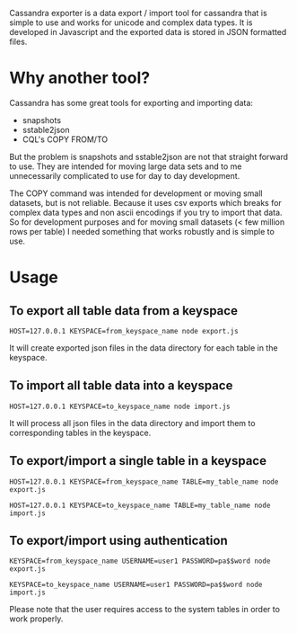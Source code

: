 Cassandra exporter is a data export / import tool for cassandra that is simple to use and works for unicode and complex data types. It is developed in Javascript and the exported data is stored in JSON formatted files.

# Why another tool?

Cassandra has some great tools for exporting and importing data:

* snapshots
* sstable2json
* CQL's COPY FROM/TO

But the problem is snapshots and sstable2json are not that straight forward to use. They are intended for moving large data sets and to me unnecessarily complicated to use for day to day development.

The COPY command was intended for development or moving small datasets, but is not reliable. Because it uses csv exports which breaks for complex data types and non ascii encodings if you try to import that data. So for development purposes and for moving small datasets (< few million rows per table) I needed something that works robustly and is simple to use.

# Usage

## To export all table data from a keyspace

```
HOST=127.0.0.1 KEYSPACE=from_keyspace_name node export.js
```

It will create exported json files in the data directory for each table in the keyspace.

## To import all table data into a keyspace

```
HOST=127.0.0.1 KEYSPACE=to_keyspace_name node import.js
```

It will process all json files in the data directory and import them to corresponding tables in the keyspace.

## To export/import a single table in a keyspace

```
HOST=127.0.0.1 KEYSPACE=from_keyspace_name TABLE=my_table_name node export.js

HOST=127.0.0.1 KEYSPACE=to_keyspace_name TABLE=my_table_name node import.js
```

## To export/import using authentication

```
KEYSPACE=from_keyspace_name USERNAME=user1 PASSWORD=pa$$word node export.js

KEYSPACE=to_keyspace_name USERNAME=user1 PASSWORD=pa$$word node import.js
```

Please note that the user requires access to the system tables in order to work properly.

